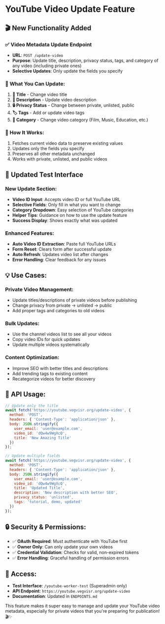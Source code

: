 # YouTube Video Update Feature

## 🎬 New Functionality Added

### ✅ **Video Metadata Update Endpoint**
- **URL**: `POST /update-video`
- **Purpose**: Update title, description, privacy status, tags, and category of any video (including private ones)
- **Selective Updates**: Only update the fields you specify

### 🎯 **What You Can Update:**
1. **📝 Title** - Change video title
2. **📄 Description** - Update video description  
3. **🔒 Privacy Status** - Change between private, unlisted, public
4. **🏷️ Tags** - Add or update video tags
5. **📂 Category** - Change video category (Film, Music, Education, etc.)

### 🔧 **How It Works:**
1. Fetches current video data to preserve existing values
2. Updates only the fields you specify
3. Preserves all other metadata unchanged
4. Works with private, unlisted, and public videos

## 🎨 **Updated Test Interface**

### **New Update Section:**
- **Video ID Input**: Accepts video ID or full YouTube URL
- **Selective Fields**: Only fill in what you want to change
- **Category Dropdown**: Easy selection of YouTube categories
- **Helper Tips**: Guidance on how to use the update feature
- **Success Display**: Shows exactly what was updated

### **Enhanced Features:**
- **Auto Video ID Extraction**: Paste full YouTube URLs
- **Form Reset**: Clears form after successful update
- **Auto Refresh**: Updates video list after changes
- **Error Handling**: Clear feedback for any issues

## 💡 **Use Cases:**

### **Private Video Management:**
- Update titles/descriptions of private videos before publishing
- Change privacy from private → unlisted → public
- Add proper tags and categories to old videos

### **Bulk Updates:**
- Use the channel videos list to see all your videos
- Copy video IDs for quick updates
- Update multiple videos systematically

### **Content Optimization:**
- Improve SEO with better titles and descriptions
- Add trending tags to existing content
- Recategorize videos for better discovery

## 🚀 **API Usage:**

```javascript
// Update only the title
await fetch('https://youtube.vegvisr.org/update-video', {
  method: 'POST',
  headers: { 'Content-Type': 'application/json' },
  body: JSON.stringify({
    user_email: 'user@example.com',
    video_id: 'dQw4w9WgXcQ',
    title: 'New Amazing Title'
  })
});

// Update multiple fields
await fetch('https://youtube.vegvisr.org/update-video', {
  method: 'POST',
  headers: { 'Content-Type': 'application/json' },
  body: JSON.stringify({
    user_email: 'user@example.com',
    video_id: 'dQw4w9WgXcQ',
    title: 'Updated Title',
    description: 'New description with better SEO',
    privacy_status: 'unlisted',
    tags: 'tutorial, demo, updated'
  })
});
```

## 🔒 **Security & Permissions:**

- ✅ **OAuth Required**: Must authenticate with YouTube first
- ✅ **Owner Only**: Can only update your own videos
- ✅ **Credential Validation**: Checks for valid, non-expired tokens
- ✅ **Error Handling**: Graceful handling of permission errors

## 🎯 **Access:**

- **Test Interface**: `/youtube-worker-test` (Superadmin only)
- **API Endpoint**: `https://youtube.vegvisr.org/update-video`
- **Documentation**: Updated in `ENDPOINTS.md`

This feature makes it super easy to manage and update your YouTube video metadata, especially for private videos that you're preparing for publication! 🎬✨